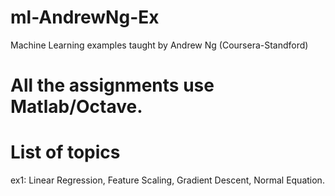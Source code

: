 # ml-AndrewNg-Ex
Machine Learning examples taught by Andrew Ng (Coursera-Standford)

# All the assignments use Matlab/Octave.

# List of topics
ex1: Linear Regression, Feature Scaling, Gradient Descent, Normal Equation.
